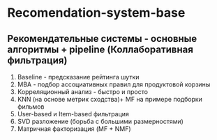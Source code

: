 # Recomendation-system-base
Рекомендательные системы - основные алгоритмы + pipeline (Коллаборативная фильтрация)
---
1. Baseline - предсказание рейтинга шутки 
2. MBA -  подбор ассоциативных правил для продуктовой корзины
3. Корреляционный анализ - быстро и просто
4. KNN (на основе метрик сходства)+ MF на примере подборки фильмов
5. User-based и Item-based фильтрация
6. SVD разложение (борьба с большими размерностями)
7. Матричная факторизация (MF + NMF)
